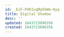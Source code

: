 ```yaml
---
id: _EiF-P4KIuqMqXkWm-0yq
title: Digital Shadow
desc: ''
updated: 1643723096356
created: 1643723096356
---
```


